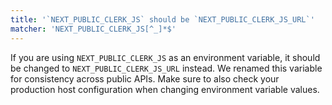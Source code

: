 ```yaml
---
title: '`NEXT_PUBLIC_CLERK_JS` should be `NEXT_PUBLIC_CLERK_JS_URL`'
matcher: 'NEXT_PUBLIC_CLERK_JS[^_]*$'
---
```


If you are using `NEXT_PUBLIC_CLERK_JS` as an environment variable, it should be changed to `NEXT_PUBLIC_CLERK_JS_URL` instead. We renamed this variable for consistency across public APIs. Make sure to also check your production host configuration when changing environment variable values.

